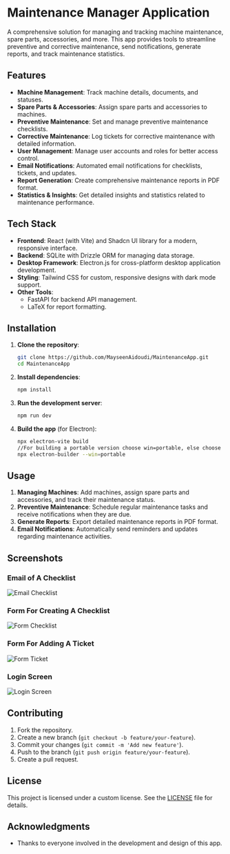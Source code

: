 # Maintenance Manager Application


A comprehensive solution for managing and tracking machine maintenance, spare parts, accessories, and more. This app provides tools to streamline preventive and corrective maintenance, send notifications, generate reports, and track maintenance statistics.

## Features

- **Machine Management**: Track machine details, documents, and statuses.
- **Spare Parts & Accessories**: Assign spare parts and accessories to machines.
- **Preventive Maintenance**: Set and manage preventive maintenance checklists.
- **Corrective Maintenance**: Log tickets for corrective maintenance with detailed information.
- **User Management**: Manage user accounts and roles for better access control.
- **Email Notifications**: Automated email notifications for checklists, tickets, and updates.
- **Report Generation**: Create comprehensive maintenance reports in PDF format.
- **Statistics & Insights**: Get detailed insights and statistics related to maintenance performance.

## Tech Stack

- **Frontend**: React (with Vite) and Shadcn UI library for a modern, responsive interface.
- **Backend**: SQLite with Drizzle ORM for managing data storage.
- **Desktop Framework**: Electron.js for cross-platform desktop application development.
- **Styling**: Tailwind CSS for custom, responsive designs with dark mode support.
- **Other Tools**:
  - FastAPI for backend API management.
  - LaTeX for report formatting.
  
## Installation

1. **Clone the repository**:
    ```bash
    git clone https://github.com/MayseenAidoudi/MaintenanceApp.git
    cd MaintenanceApp
    ```

2. **Install dependencies**:
    ```bash
    npm install
    ```

3. **Run the development server**:
    ```bash
    npm run dev
    ```

4. **Build the app** (for Electron):
    ```bash
    npx electron-vite build
    //For building a portable version choose win=portable, else choose any target that electron-builder supports.
    npx electron-builder --win=portable
    ```

## Usage

1. **Managing Machines**: Add machines, assign spare parts and accessories, and track their maintenance status.
2. **Preventive Maintenance**: Schedule regular maintenance tasks and receive notifications when they are due.
3. **Generate Reports**: Export detailed maintenance reports in PDF format.
4. **Email Notifications**: Automatically send reminders and updates regarding maintenance activities.

## Screenshots

### Email of A Checklist
![Email Checklist](./screenshots/fig_email_checklist.PNG)

### Form For Creating A Checklist
![Form Checklist](./screenshots/fig_form_checklist.PNG)

### Form For Adding A Ticket
![Form Ticket](./screenshots/fig_form_ticket.PNG)

### Login Screen
![Login Screen](./screenshots/fig_login.PNG)


## Contributing

1. Fork the repository.
2. Create a new branch (`git checkout -b feature/your-feature`).
3. Commit your changes (`git commit -m 'Add new feature'`).
4. Push to the branch (`git push origin feature/your-feature`).
5. Create a pull request.

## License

This project is licensed under a custom license. See the [LICENSE](./LICENSE.md) file for details.

## Acknowledgments

- Thanks to everyone involved in the development and design of this app.
